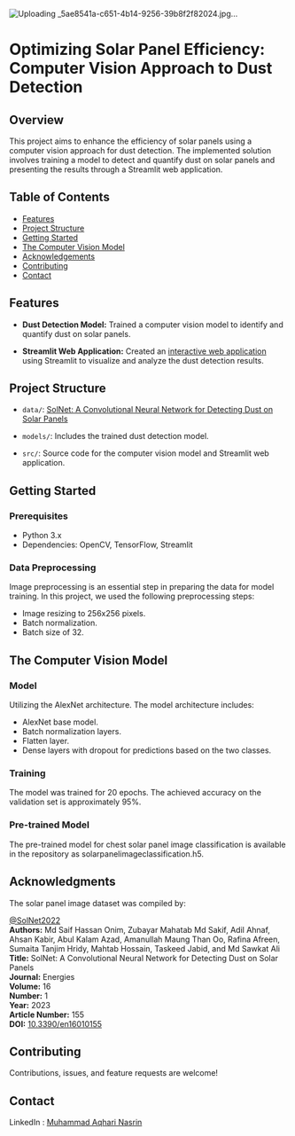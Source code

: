 


![Uploading _5ae8541a-c651-4b14-9256-39b8f2f82024.jpg…]()

# Optimizing Solar Panel Efficiency: Computer Vision Approach to Dust Detection

## Overview

This project aims to enhance the efficiency of solar panels using a computer vision approach for dust detection. The implemented solution involves training a model to detect and quantify dust on solar panels and presenting the results through a Streamlit web application.

## Table of Contents

- [Features](#features)
- [Project Structure](#project-structure)
- [Getting Started](#getting-started)
- [The Computer Vision Model](#the-computer-vision-model)
- [Acknowledgements](#acknowledgements)
- [Contributing](#contributing)
- [Contact](#contact)

## Features

- **Dust Detection Model:** Trained a computer vision model to identify and quantify dust on solar panels.
  
- **Streamlit Web Application:** Created an [interactive web application](https://solarpanelimageclassifier.streamlit.app/) using Streamlit to visualize and analyze the dust detection results.


## Project Structure

- `data/`: [SolNet: A Convolutional Neural Network for Detecting Dust on Solar Panels](https://drive.google.com/drive/folders/12Q3MBI8SPw0vHsO_kkS5izkxw0F7tXx4) 
  
- `models/`: Includes the trained dust detection model.

- `src/`: Source code for the computer vision model and Streamlit web application.

## Getting Started

### Prerequisites

- Python 3.x
- Dependencies: OpenCV, TensorFlow, Streamlit
  
### Data Preprocessing

Image preprocessing is an essential step in preparing the data for model training. In this project, we used the following preprocessing steps:

- Image resizing to 256x256 pixels.
- Batch normalization.
- Batch size of 32.

## The Computer Vision Model

### Model

Utilizing the AlexNet architecture. The model architecture includes:

- AlexNet base model.
- Batch normalization layers.
- Flatten layer.
- Dense layers with dropout for predictions based on the two classes.

### Training

The model was trained for 20 epochs. The achieved accuracy on the validation set is approximately 95%.

### Pre-trained Model

The pre-trained model for chest solar panel image classification is available in the repository as solarpanelimageclassification.h5.

## Acknowledgments

The solar panel image dataset was compiled by:

[@SolNet2022](https://www.mdpi.com/1996-1073/16/1/155)  
**Authors:** Md Saif Hassan Onim, Zubayar Mahatab Md Sakif, Adil Ahnaf, Ahsan Kabir, Abul Kalam Azad, Amanullah Maung Than Oo, Rafina Afreen, Sumaita Tanjim Hridy, Mahtab Hossain, Taskeed Jabid, and Md Sawkat Ali  
**Title:** SolNet: A Convolutional Neural Network for Detecting Dust on Solar Panels  
**Journal:** Energies  
**Volume:** 16  
**Number:** 1  
**Year:** 2023  
**Article Number:** 155  
**DOI:** [10.3390/en16010155](https://doi.org/10.3390/en16010155)

## Contributing

Contributions, issues, and feature requests are welcome!

## Contact

LinkedIn : [Muhammad Aqhari Nasrin](https://www.linkedin.com/in/muhammad-aqhari-nasrin-bin-ramli/)

